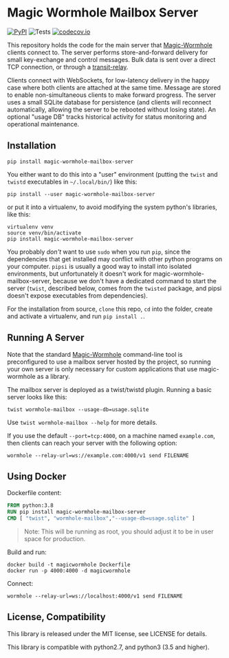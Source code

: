 # Magic Wormhole Mailbox Server
[![PyPI](http://img.shields.io/pypi/v/magic-wormhole-mailbox-server.svg)](https://pypi.python.org/pypi/magic-wormhole-mailbox-server)
![Tests](https://github.com/magic-wormhole/magic-wormhole-transit-relay/workflows/Tests/badge.svg)
[![codecov.io](https://codecov.io/github/magic-wormhole/magic-wormhole-transit-relay/coverage.svg?branch=master)](https://codecov.io/github/magic-wormhole/magic-wormhole-transit-relay?branch=master)

This repository holds the code for the main server that
[Magic-Wormhole](http://magic-wormhole.io) clients connect to. The server
performs store-and-forward delivery for small key-exchange and control
messages. Bulk data is sent over a direct TCP connection, or through a
[transit-relay](https://github.com/magic-wormhole/magic-wormhole-transit-relay).

Clients connect with WebSockets, for low-latency delivery in the happy case
where both clients are attached at the same time. Message are stored to
enable non-simultaneous clients to make forward progress. The server uses a
small SQLite database for persistence (and clients will reconnect
automatically, allowing the server to be rebooted without losing state). An
optional "usage DB" tracks historical activity for status monitoring and
operational maintenance.

## Installation

```
pip install magic-wormhole-mailbox-server
```

You either want to do this into a "user" environment (putting the ``twist``
and ``twistd`` executables in ``~/.local/bin/``) like this:

```
pip install --user magic-wormhole-mailbox-server
```

or put it into a virtualenv, to avoid modifying the system python's
libraries, like this:

```
virtualenv venv
source venv/bin/activate
pip install magic-wormhole-mailbox-server
```

You probably *don't* want to use ``sudo`` when you run ``pip``, since the
dependencies that get installed may conflict with other python programs on
your computer. ``pipsi`` is usually a good way to install into isolated
environments, but unfortunately it doesn't work for
magic-wormhole-mailbox-server, because we don't have a dedicated command to
start the server (``twist``, described below, comes from the ``twisted``
package, and pipsi doesn't expose executables from dependencies).

For the installation from source, ``clone`` this repo, ``cd`` into the folder,
create and activate a virtualenv, and run ``pip install .``.

## Running A Server

Note that the standard [Magic-Wormhole](http://magic-wormhole.io)
command-line tool is preconfigured to use a mailbox server hosted by the
project, so running your own server is only necessary for custom applications
that use magic-wormhole as a library.

The mailbox server is deployed as a twist/twistd plugin. Running a basic
server looks like this:

```
twist wormhole-mailbox --usage-db=usage.sqlite
```

Use ``twist wormhole-mailbox --help`` for more details.

If you use the default ``--port=tcp:4000``, on a machine named
``example.com``, then clients can reach your server with the following
option:

```
wormhole --relay-url=ws://example.com:4000/v1 send FILENAME
```

## Using Docker

Dockerfile content:
```dockerfile
FROM python:3.8
RUN pip install magic-wormhole-mailbox-server
CMD [ "twist", "wormhole-mailbox","--usage-db=usage.sqlite" ] 
```
> Note: This will be running as root, you should adjust it to be in user space for production.

Build and run:
```shell
docker build -t magicwormhole Dockerfile
docker run -p 4000:4000 -d magicwormhole
```

Connect:
```shell
wormhole --relay-url=ws://localhost:4000/v1 send FILENAME
```

## License, Compatibility

This library is released under the MIT license, see LICENSE for details.

This library is compatible with python2.7, and python3 (3.5 and higher).
